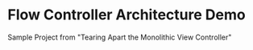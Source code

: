 # Flow Controller Architecture Demo

Sample Project from "Tearing Apart the Monolithic View Controller"
